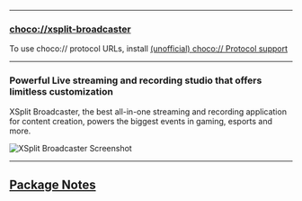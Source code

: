 
---

### [choco://xsplit-broadcaster](choco://xsplit-broadcaster)
To use choco:// protocol URLs, install [(unofficial) choco:// Protocol support](https://community.chocolatey.org/packages/choco-protocol-support)

---

### Powerful Live streaming and recording studio that offers limitless customization

XSplit Broadcaster, the best all-in-one streaming and recording application for content creation, powers the biggest events in gaming, esports and more.

![XSplit Broadcaster Screenshot](https://cdn.jsdelivr.net/gh/brogers5/chocolatey-package-xsplit-broadcaster@ebcf58008193f6129acd7315deb3d366dbd33648/Screenshot.png)

---

## [Package Notes](https://github.com/brogers5/chocolatey-package-xsplit-broadcaster/blob/v4.4.2207.0802/PACKAGE-NOTES.md)
